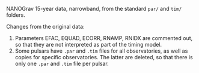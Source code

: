 NANOGrav 15-year data, narrowband, from the standard `par/` and `tim/` folders.

Changes from the original data:

1. Parameters EFAC, EQUAD, ECORR, RNAMP, RNIDX are commented out, so that they are not interpreted as part of the timing model.
2. Some pulsars have `.par` and `.tim` files for all observatories, as well as copies for specific observatories. The latter are deleted, so that there is only one `.par` and `.tim` file per pulsar. 
